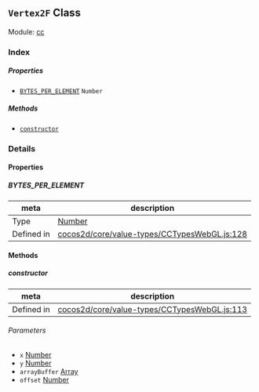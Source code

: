 ## `Vertex2F` Class



Module: [cc](../modules/cc.md)





### Index

##### Properties

  - [`BYTES_PER_ELEMENT`](#bytesperelement) `Number` 



##### Methods

  - [`constructor`](#constructor) 



### Details


#### Properties


##### BYTES_PER_ELEMENT

> 

| meta | description |
|------|-------------|
| Type | <a href="https://developer.mozilla.org/en/JavaScript/Reference/Global_Objects/Number" class="crosslink external" target="_blank">Number</a> |
| Defined in | [cocos2d/core/value-types/CCTypesWebGL.js:128](https://github.com/cocos-creator/engine/blob/dcd3357d61e518886ccbf8b2026bed4edc6c615d/cocos2d/core/value-types/CCTypesWebGL.js#L128) |






<!-- Method Block -->
#### Methods


##### constructor



| meta | description |
|------|-------------|
| Defined in | [cocos2d/core/value-types/CCTypesWebGL.js:113](https://github.com/cocos-creator/engine/blob/dcd3357d61e518886ccbf8b2026bed4edc6c615d/cocos2d/core/value-types/CCTypesWebGL.js#L113) |

###### Parameters
- `x` <a href="https://developer.mozilla.org/en/JavaScript/Reference/Global_Objects/Number" class="crosslink external" target="_blank">Number</a> 
- `y` <a href="https://developer.mozilla.org/en/JavaScript/Reference/Global_Objects/Number" class="crosslink external" target="_blank">Number</a> 
- `arrayBuffer` <a href="https://developer.mozilla.org/en/JavaScript/Reference/Global_Objects/Array" class="crosslink external" target="_blank">Array</a> 
- `offset` <a href="https://developer.mozilla.org/en/JavaScript/Reference/Global_Objects/Number" class="crosslink external" target="_blank">Number</a> 



